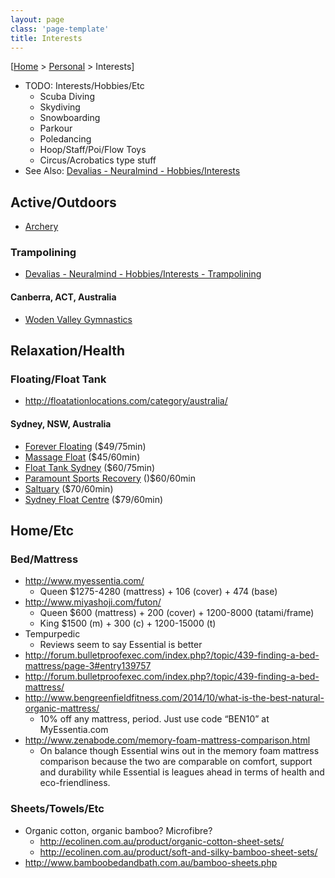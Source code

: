 ```yaml
---
layout: page
class: 'page-template'
title: Interests
---
```


[[Home](/) > [Personal](/personal/) > Interests]

* TODO: Interests/Hobbies/Etc
  * Scuba Diving
  * Skydiving
  * Snowboarding
  * Parkour
  * Poledancing
  * Hoop/Staff/Poi/Flow Toys
  * Circus/Acrobatics type stuff
* See Also: [Devalias - Neuralmind - Hobbies/Interests](https://alias1.github.io/devalias-neuralmind/#!hobbies-interests/hobbies-interests.md)

## Active/Outdoors

* [Archery](archery/)

### Trampolining

* [Devalias - Neuralmind - Hobbies/Interests - Trampolining](https://alias1.github.io/devalias-neuralmind/#!hobbies-interests/hobbies-interests.md#Trampolining)

#### Canberra, ACT, Australia

* [Woden Valley Gymnastics](http://wodenvalley.gymnastics.org.au/content.aspx?file=68554|39628j)

## Relaxation/Health

### Floating/Float Tank

* http://floatationlocations.com/category/australia/

#### Sydney, NSW, Australia

* [Forever Floating](http://www.foreverfloating.com/) ($49/75min)
* [Massage Float](http://www.massagefloat.com.au/) ($45/60min)
* [Float Tank Sydney](http://www.floattanksydney.com.au/) ($60/75min)
* [Paramount Sports Recovery](http://paramountsportsrecovery.com.au/floatation-tank-sydney/) ()$60/60min
* [Saltuary](http://saltuary.com.au/our-therapies/float-therapy/) ($70/60min)
* [Sydney Float Centre](http://www.sydneyfloatcentre.com.au/) ($79/60min)

## Home/Etc

### Bed/Mattress

* http://www.myessentia.com/
  * Queen $1275-4280 (mattress) + 106 (cover) + 474 (base)
* http://www.miyashoji.com/futon/
  * Queen $600 (mattress) + 200 (cover) + 1200-8000 (tatami/frame)
  * King $1500 (m) + 300 (c) + 1200-15000 (t)
* Tempurpedic
  * Reviews seem to say Essential is better
* http://forum.bulletproofexec.com/index.php?/topic/439-finding-a-bed-mattress/page-3#entry139757
* http://forum.bulletproofexec.com/index.php?/topic/439-finding-a-bed-mattress/
* http://www.bengreenfieldfitness.com/2014/10/what-is-the-best-natural-organic-mattress/
  * 10% off any mattress, period. Just use code “BEN10” at MyEssentia.com
* http://www.zenabode.com/memory-foam-mattress-comparison.html
  * On balance though Essential wins out in the memory foam mattress comparison because the two are comparable on comfort, support and durability while Essential is leagues ahead in terms of health and eco-friendliness.

### Sheets/Towels/Etc

* Organic cotton, organic bamboo? Microfibre?
  * http://ecolinen.com.au/product/organic-cotton-sheet-sets/
  * http://ecolinen.com.au/product/soft-and-silky-bamboo-sheet-sets/
* http://www.bamboobedandbath.com.au/bamboo-sheets.php
